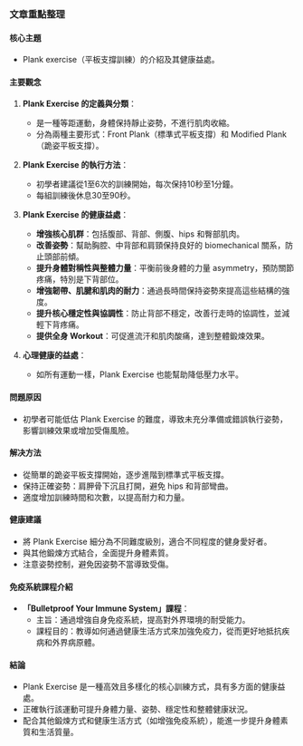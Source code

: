 ### 文章重點整理

#### 核心主題
- Plank exercise（平板支撐訓練）的介紹及其健康益處。

#### 主要觀念
1. **Plank Exercise 的定義與分類**：
   - 是一種等距運動，身體保持靜止姿勢，不進行肌肉收縮。
   - 分為兩種主要形式：Front Plank（標準式平板支撐）和 Modified Plank（跪姿平板支撐）。

2. **Plank Exercise 的執行方法**：
   - 初學者建議從1至6次的訓練開始，每次保持10秒至1分鐘。
   - 每組訓練後休息30至90秒。

3. **Plank Exercise 的健康益處**：
   - **增強核心肌群**：包括腹部、背部、側腹、hips 和臀部肌肉。
   - **改善姿勢**：幫助胸腔、中背部和肩頸保持良好的 biomechanical 關系，防止頭部前傾。
   - **提升身體對稱性與整體力量**：平衡前後身體的力量 asymmetry，預防關節疼痛，特別是下背部位。
   - **增強韌帶、肌腱和肌肉的耐力**：通過長時間保持姿勢來提高這些結構的強度。
   - **提升核心穩定性與協調性**：防止背部不穩定，改善行走時的協調性，並減輕下背疼痛。
   - **提供全身 Workout**：可促進流汗和肌肉酸痛，達到整體鍛煉效果。

4. **心理健康的益處**：
   - 如所有運動一樣，Plank Exercise 也能幫助降低壓力水平。

#### 問題原因
- 初學者可能低估 Plank Exercise 的難度，導致未充分準備或錯誤執行姿勢，影響訓練效果或增加受傷風險。

#### 解决方法
- 從簡單的跪姿平板支撐開始，逐步進階到標準式平板支撐。
- 保持正確姿勢：肩胛骨下沉且打開，避免 hips 和背部彎曲。
- 適度增加訓練時間和次數，以提高耐力和力量。

#### 健康建議
- 將 Plank Exercise 細分為不同難度級別，適合不同程度的健身愛好者。
- 與其他鍛煉方式結合，全面提升身體素質。
- 注意姿勢控制，避免因姿勢不當導致受傷。

#### 免疫系統課程介紹
- **「Bulletproof Your Immune System」課程**：
  - 主旨：通過增強自身免疫系統，提高對外界環境的耐受能力。
  - 課程目的：教導如何通過健康生活方式來加強免疫力，從而更好地抵抗疾病和外界病原體。

#### 結論
- Plank Exercise 是一種高效且多樣化的核心訓練方式，具有多方面的健康益處。
- 正確執行該運動可提升身體力量、姿勢、穩定性和整體健康狀況。
- 配合其他鍛煉方式和健康生活方式（如增強免疫系統），能進一步提升身體素質和生活質量。